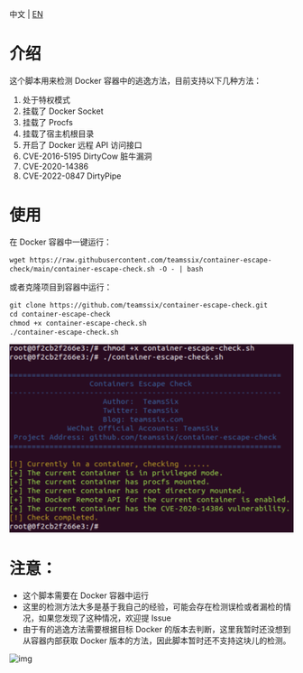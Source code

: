 中文 | [EN](https://github.com/teamssix/container-escape-check/blob/master/README.md)

# 介绍

这个脚本用来检测 Docker 容器中的逃逸方法，目前支持以下几种方法：

1. 处于特权模式
2. 挂载了 Docker Socket
3. 挂载了 Procfs
4. 挂载了宿主机根目录
5. 开启了 Docker 远程 API 访问接口
6. CVE-2016-5195 DirtyCow 脏牛漏洞
7. CVE-2020-14386 
8. CVE-2022-0847 DirtyPipe

# 使用

在 Docker 容器中一键运行：

```
wget https://raw.githubusercontent.com/teamssix/container-escape-check/main/container-escape-check.sh -O - | bash
```

或者克隆项目到容器中运行：

```
git clone https://github.com/teamssix/container-escape-check.git
cd container-escape-check
chmod +x container-escape-check.sh
./container-escape-check.sh
```

![](./img.png)

# 注意：

* 这个脚本需要在 Docker 容器中运行
* 这里的检测方法大多是基于我自己的经验，可能会存在检测误检或者漏检的情况，如果您发现了这种情况，欢迎提 Issue
* 由于有的逃逸方法需要根据目标 Docker 的版本去判断，这里我暂时还没想到从容器内部获取 Docker 版本的方法，因此脚本暂时还不支持这块儿的检测。

![img](https://cdn.jsdelivr.net/gh/teamssix/BlogImages/imgs/TeamsSix_Subscription_Logo2.png)
